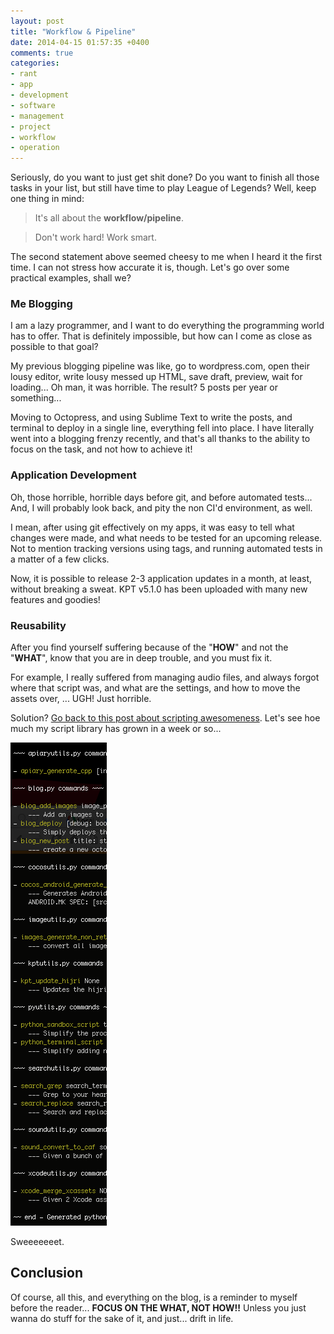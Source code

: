 ```yaml
---
layout: post
title: "Workflow & Pipeline"
date: 2014-04-15 01:57:35 +0400
comments: true
categories: 
- rant
- app
- development
- software
- management
- project
- workflow
- operation
---
```


Seriously, do you want to just get shit done? Do you want to finish all those tasks in your list, but still have time to play League of Legends? Well, keep one thing in mind:

> It's all about the **workflow/pipeline**.

> Don't work hard! Work smart.

The second statement above seemed cheesy to me when I heard it the first time. I can not stress how accurate it is, though. Let's go over some practical examples, shall we?

### Me Blogging

I am a lazy programmer, and I want to do everything the programming world has to offer. That is definitely impossible, but how can I come as close as possible to that goal?

My previous blogging pipeline was like, go to wordpress.com, open their lousy editor, write lousy messed up HTML, save draft, preview, wait for loading... Oh man, it was horrible. The result? 5 posts per year or something...

Moving to Octopress, and using Sublime Text to write the posts, and terminal to deploy in a single line, everything fell into place. I have literally went into a blogging frenzy recently, and that's all thanks to the ability to focus on the task, and not how to achieve it!

### Application Development

Oh, those horrible, horrible days before git, and before automated tests... And, I will probably look back, and pity the non CI'd environment, as well.

I mean, after using git effectively on my apps, it was easy to tell what changes were made, and what needs to be tested for an upcoming release. Not to mention tracking versions using tags, and running automated tests in a matter of a few clicks.

Now, it is possible to release 2-3 application updates in a month, at least, without breaking a sweat. KPT v5.1.0 has been uploaded with many new features and goodies!

### Reusability 

After you find yourself suffering because of the "**HOW**" and not the "**WHAT**", know that you are in deep trouble, and you must fix it.

For example, I really suffered from managing audio files, and always forgot where that script was, and what are the settings, and how to move the assets over, ... UGH! Just horrible.

Solution? [Go back to this post about scripting awesomeness](http://mazyod.com/blog/2014/03/18/make-your-terminal-pythonic/). Let's see hoe much my script library has grown in a week or so...

![image](/images/py-scripts.png)

Sweeeeeeet.

## Conclusion

Of course, all this, and everything on the blog, is a reminder to myself before the reader... **FOCUS ON THE WHAT, NOT HOW!!** Unless you just wanna do stuff for the sake of it, and just... drift in life.

